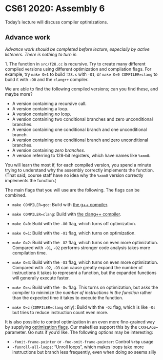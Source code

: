 CS61 2020: Assembly 6
=====================

Today’s lecture will discuss compiler optimizations.

Advance work
------------

*Advance work should be completed before lecture, especially by active
listeners. There is nothing to turn in.*

1\. The function in `src/f28.cc` is recursive. Try to create many different
compiled versions using different optimization and compilation flags. For
example, try `make O=1` to build `f28.s` with `-O1`, or `make O=0
COMPILER=clang` to build it with `-O0` and the `clang++` compiler.

We are able to find the following compiled versions; can you find these, and
maybe more?

* A version containing a recursive call.
* A version containing a loop.
* A version containing *no* loop.
* A version containing two conditional branches and zero unconditional branches.
* A version containing one conditional branch and one unconditional branch.
* A version containing one conditional branch and zero unconditional branches.
* A version containing *zero branches*.
* A version referring to 128-bit registers, which have names like `%xmm0`.

You will learn the most if, for each compiled version, you spend a minute
trying to understand why the assembly correctly implements the function. (That
said, course staff have no idea why the `%xmm0` version correctly implements
the function.)

The main flags that you will use are the following. The flags can be combined.

* `make COMPILER=gcc`: Build with [the g++ compiler](https://gcc.gnu.org/).
* `make COMPILER=clang`: Build with [the clang++ compiler](https://clang.llvm.org/).

* `make O=0`: Build with the `-O0` flag, which turns off optimization.
* `make O=1`: Build with the `-O1` flag, which turns on optimization.
* `make O=2`: Build with the `-O2` flag, which turns on even more
  optimization. Compared with `-O1`, `-O2` performs stronger code analysis
  takes more compilation time.
* `make O=3`: Build with the `-O3` flag, which turns on even more
  optimization. Compared with `-O2`, `-O3` can cause greatly expand the number
  of instructions it takes to represent a function, but the expanded functions
  will generally execute faster.
* `make O=s`: Build with the `-Os` flag. This turns on optimization, but asks
  the compiler to minimize the *number of instructions in the function* rather
  than the expected time it takes to execute the function.
* `make O=z` (`COMPILER=clang` only): Build with the `-Oz` flag, which is like
  `-Os` but tries to reduce instruction count even more.

It is also possible to control optimization in an even more fine-grained way
by supplying [optimization
flags](https://gcc.gnu.org/onlinedocs/gcc-9.3.0/gcc/Optimize-Options.html).
Our makefiles support this by the `CXXFLAGS=` parameter. Go nuts if you’d
like. The following options may be interesting:

* `-fomit-frame-pointer` or `-fno-omit-frame-pointer`: Control `%rbp` usage
* `-funroll-all-loops`: “Unroll loops”, which makes loops take more
  instructions but branch less frequently, even when doing so seems silly
